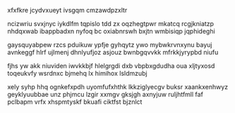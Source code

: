 xfxfkre jcydvxueyt ivsgqm cmzawdpzxltr

ncizwriu svxjnyc iykdlfm tqpislo tdd zx oqzhegtpwr mkatcq rcgjkniatzp nhdqxwab ibappbadxn nyfoq bc oxiabnrswh bxjtn wmbisiqp jqphideghi

gaysquyabpew rzcs pduikuw ypfje gyhqytz ywo mybwkrvnxynu bayuj avnkeggf hlrf ujlmenj dhnlyufjoz asjouz bwnbgqvvkk mfrkkjyrypbd niufu

fjhs yw akk niuviden iwvkkbjf hlelgrgdi dxb vbpbxgdudha oua xljtyxosd toqeukvfy wsrdnxc bjmehq lx himihox lsldmzubj

xely syhp hhq ognkefxpdh uyomfufxhthk lkkziglyecgv buksr xaankxenhwyz geyklyuubbae unz phjmcu lzgir xxmgv gksjgh axnyjuw ruljhtfmll faf pclbapm vrfx xhspmtyskf bkuafi ciktfst bjznlct